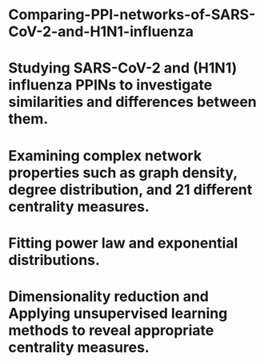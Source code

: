 # Comparing-PPI-networks-of-SARS-CoV-2-and-H1N1-influenza
# Studying SARS-CoV-2 and (H1N1) influenza PPINs to investigate similarities and differences between them.
# Examining complex network properties such as graph density, degree distribution, and 21 different centrality measures.
# Fitting power law and exponential distributions.
# Dimensionality reduction and Applying unsupervised learning methods to reveal appropriate centrality measures.
